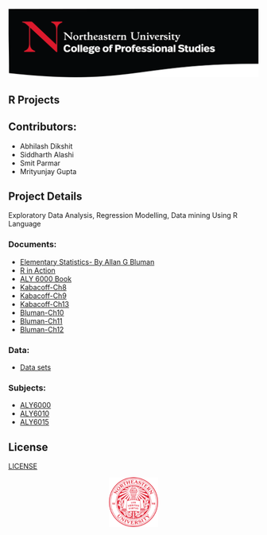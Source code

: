 ![](/Images/NU.png)
## R Projects

## Contributors:
- Abhilash Dikshit
- Siddharth Alashi
- Smit Parmar
- Mrityunjay Gupta

## Project Details
Exploratory Data Analysis, Regression Modelling, Data mining Using R Language 

### Documents:
- [Elementary Statistics- By Allan G Bluman](/Documents/Elementary-Statistics-A-Step-By-Step-Approach-Allan-G.-Bluman.pdf)
- [R in Action](/Documents/R_in_Action.pdf)
- [ALY 6000 Book](/Documents/aly6000.zip)
- [Kabacoff-Ch8](/Documents/1-Presentation1-Kabacoff-Ch8.pdf)
- [Kabacoff-Ch9](/Documents/2-Presentation2-Kabacoff-Ch9.pdf)
- [Kabacoff-Ch13](/Documents/3-Presentation3-Kabacoff-Ch13.pdf)
- [Bluman-Ch10](/Documents/Presentation1-Bluman-Ch10.pdf)
- [Bluman-Ch11](/Documents/Presentation2-Bluman-Ch11.pdf)
- [Bluman-Ch12](/Documents/Presentation3-Bluman-Ch12.pdf)


### Data:
- [Data sets](Data)

### Subjects:
- [ALY6000](ALY6000)
- [ALY6010](ALY6010)
- [ALY6015](ALY6015)

## License
[LICENSE](LICENSE)

<p align="center">
  <img width="100" height="100" src="/Images/NuLogo.png">
</p>